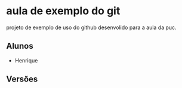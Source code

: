 # aula de exemplo do git 
projeto de exemplo de uso do github desenvolido para a aula da puc.

## Alunos

* Henrique 
## Versões 
